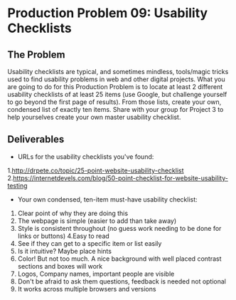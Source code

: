 # Production Problem 09: Usability Checklists

## The Problem

Usability checklists are typical, and sometimes mindless, tools/magic tricks used to find usability problems in web and other digital projects. What you are going to do for this Production Problem is to locate at least 2 different usability checklists of at least 25 items (use Google, but challenge yourself to go beyond the first page of results). From those lists, create your own, condensed list of exactly ten items. Share with your group for Project 3 to help yourselves create your own master usability checklist.

## Deliverables

* URLs for the usability checklists you've found:

1.http://drpete.co/topic/25-point-website-usability-checklist
2.https://internetdevels.com/blog/50-point-checklist-for-website-usability-testing

* Your own condensed, ten-item must-have usability checklist:

1. Clear point of why they are doing this
2. The webpage is simple (easier to add than take away)
3. Style is consistent throughout (no guess work needing to be done for links or buttons)
4.Easy to read 
5. See if they can get to a specific item or list easily
6. Is it intuitive? Maybe place hints
7. Color! But not too much. A nice background with well placed contrast sections and boxes will work
8. Logos, Company names, important people are visible
9. Don't be afraid to ask them questions, feedback is needed not optional
10. It works across multiple browsers and versions
